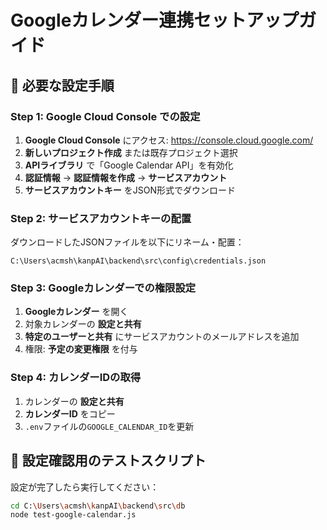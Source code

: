 # Googleカレンダー連携セットアップガイド

## 🔧 必要な設定手順

### Step 1: Google Cloud Console での設定

1. **Google Cloud Console** にアクセス: https://console.cloud.google.com/
2. **新しいプロジェクト作成** または既存プロジェクト選択
3. **APIライブラリ** で「Google Calendar API」を有効化
4. **認証情報** → **認証情報を作成** → **サービスアカウント**
5. **サービスアカウントキー** をJSON形式でダウンロード

### Step 2: サービスアカウントキーの配置

ダウンロードしたJSONファイルを以下にリネーム・配置：
```
C:\Users\acmsh\kanpAI\backend\src\config\credentials.json
```

### Step 3: Googleカレンダーでの権限設定

1. **Googleカレンダー** を開く
2. 対象カレンダーの **設定と共有**
3. **特定のユーザーと共有** にサービスアカウントのメールアドレスを追加
4. 権限: **予定の変更権限** を付与

### Step 4: カレンダーIDの取得

1. カレンダーの **設定と共有**
2. **カレンダーID** をコピー
3. `.env`ファイルの`GOOGLE_CALENDAR_ID`を更新

## 📝 設定確認用のテストスクリプト

設定が完了したら実行してください：
```bash
cd C:\Users\acmsh\kanpAI\backend\src\db
node test-google-calendar.js
```
